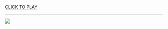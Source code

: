 
<a href="https://premium76.site?title=pizza_games_unblocked&ref=13M">CLICK TO PLAY</a></h3>
<hr>

<a href="https://premium76.site?title=pizza_games_unblocked&ref=13M"><img src="https://clearcache.store/games.png"></a>


